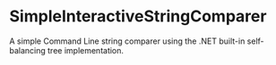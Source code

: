 # SimpleInteractiveStringComparer

A simple Command Line string comparer using the .NET built-in self-balancing tree implementation.
